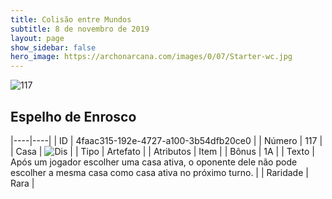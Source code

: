 ```yaml
---
title: Colisão entre Mundos
subtitle: 8 de novembro de 2019
layout: page
show_sidebar: false
hero_image: https://archonarcana.com/images/0/07/Starter-wc.jpg
---
```


![117](https://cdn.keyforgegame.com/media/card_front/pt/452_117_642FQ6FX6MJH_pt.png)

## Espelho de Enrosco

|----|----|
| ID | 4faac315-192e-4727-a100-3b54dfb20ce0 |
| Número | 117 |
| Casa | ![Dis](https://archonarcana.com/images/thumb/e/e8/Dis.png/22px-Dis.png "Dis") |
| Tipo | Artefato |
| Atributos | Item |
| Bônus | 1A |
| Texto | Após um jogador escolher uma casa ativa, o oponente dele não pode escolher a mesma casa como casa  ativa no próximo turno. |
| Raridade | Rara |
